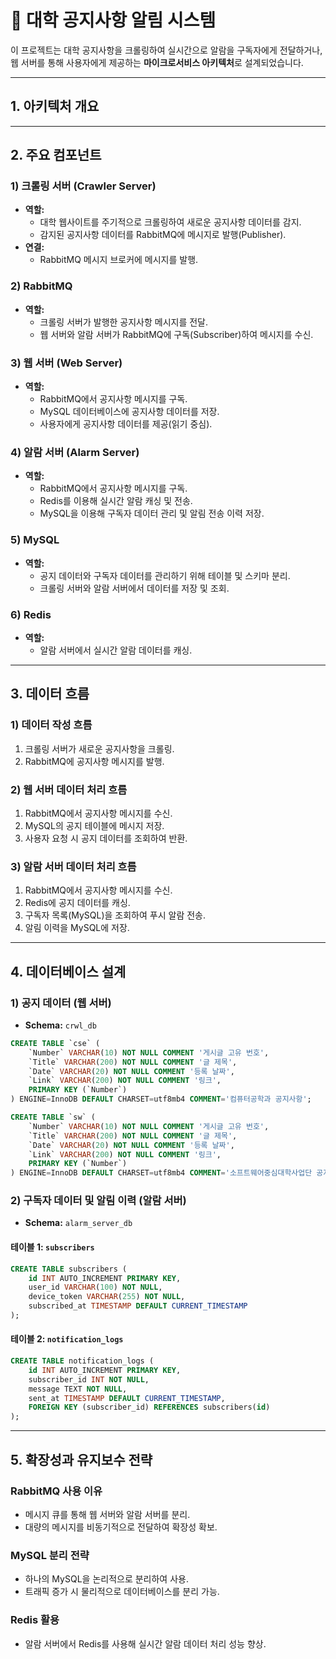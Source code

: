 # 📘 대학 공지사항 알림 시스템

이 프로젝트는 대학 공지사항을 크롤링하여 실시간으로 알람을 구독자에게 전달하거나, 웹 서버를 통해 사용자에게 제공하는 **마이크로서비스 아키텍처**로 설계되었습니다.

---

## **1. 아키텍처 개요**



---

## **2. 주요 컴포넌트**

### **1) 크롤링 서버 (Crawler Server)**

- **역할:**
    - 대학 웹사이트를 주기적으로 크롤링하여 새로운 공지사항 데이터를 감지.
    - 감지된 공지사항 데이터를 RabbitMQ에 메시지로 발행(Publisher).
- **연결:**
    - RabbitMQ 메시지 브로커에 메시지를 발행.

### **2) RabbitMQ**

- **역할:**
    - 크롤링 서버가 발행한 공지사항 메시지를 전달.
    - 웹 서버와 알람 서버가 RabbitMQ에 구독(Subscriber)하여 메시지를 수신.

### **3) 웹 서버 (Web Server)**

- **역할:**
    - RabbitMQ에서 공지사항 메시지를 구독.
    - MySQL 데이터베이스에 공지사항 데이터를 저장.
    - 사용자에게 공지사항 데이터를 제공(읽기 중심).

### **4) 알람 서버 (Alarm Server)**

- **역할:**
    - RabbitMQ에서 공지사항 메시지를 구독.
    - Redis를 이용해 실시간 알람 캐싱 및 전송.
    - MySQL을 이용해 구독자 데이터 관리 및 알림 전송 이력 저장.

### **5) MySQL**

- **역할:**
    - 공지 데이터와 구독자 데이터를 관리하기 위해 테이블 및 스키마 분리.
    - 크롤링 서버와 알람 서버에서 데이터를 저장 및 조회.

### **6) Redis**

- **역할:**
    - 알람 서버에서 실시간 알람 데이터를 캐싱.

---

## **3. 데이터 흐름**

### **1) 데이터 작성 흐름**

1. 크롤링 서버가 새로운 공지사항을 크롤링.
2. RabbitMQ에 공지사항 메시지를 발행.

### **2) 웹 서버 데이터 처리 흐름**

1. RabbitMQ에서 공지사항 메시지를 수신.
2. MySQL의 공지 테이블에 메시지 저장.
3. 사용자 요청 시 공지 데이터를 조회하여 반환.

### **3) 알람 서버 데이터 처리 흐름**

1. RabbitMQ에서 공지사항 메시지를 수신.
2. Redis에 공지 데이터를 캐싱.
3. 구독자 목록(MySQL)을 조회하여 푸시 알람 전송.
4. 알림 이력을 MySQL에 저장.

---

## **4. 데이터베이스 설계**

### **1) 공지 데이터 (웹 서버)**

- **Schema:** `crwl_db`

```sql
CREATE TABLE `cse` (
    `Number` VARCHAR(10) NOT NULL COMMENT '게시글 고유 번호',
    `Title` VARCHAR(200) NOT NULL COMMENT '글 제목',
    `Date` VARCHAR(20) NOT NULL COMMENT '등록 날짜',
    `Link` VARCHAR(200) NOT NULL COMMENT '링크',
    PRIMARY KEY (`Number`)
) ENGINE=InnoDB DEFAULT CHARSET=utf8mb4 COMMENT='컴퓨터공학과 공지사항';

CREATE TABLE `sw` (
    `Number` VARCHAR(10) NOT NULL COMMENT '게시글 고유 번호',
    `Title` VARCHAR(200) NOT NULL COMMENT '글 제목',
    `Date` VARCHAR(20) NOT NULL COMMENT '등록 날짜',
    `Link` VARCHAR(200) NOT NULL COMMENT '링크',
    PRIMARY KEY (`Number`)
) ENGINE=InnoDB DEFAULT CHARSET=utf8mb4 COMMENT='소프트웨어중심대학사업단 공지사항';
```

### **2) 구독자 데이터 및 알림 이력 (알람 서버)**

- **Schema:** `alarm_server_db`

#### **테이블 1:** `subscribers`

```sql
CREATE TABLE subscribers (
    id INT AUTO_INCREMENT PRIMARY KEY,
    user_id VARCHAR(100) NOT NULL,
    device_token VARCHAR(255) NOT NULL,
    subscribed_at TIMESTAMP DEFAULT CURRENT_TIMESTAMP
);
```

#### **테이블 2:** `notification_logs`

```sql
CREATE TABLE notification_logs (
    id INT AUTO_INCREMENT PRIMARY KEY,
    subscriber_id INT NOT NULL,
    message TEXT NOT NULL,
    sent_at TIMESTAMP DEFAULT CURRENT_TIMESTAMP,
    FOREIGN KEY (subscriber_id) REFERENCES subscribers(id)
);
```

---

## **5. 확장성과 유지보수 전략**

### **RabbitMQ 사용 이유**

- 메시지 큐를 통해 웹 서버와 알람 서버를 분리.
- 대량의 메시지를 비동기적으로 전달하여 확장성 확보.

### **MySQL 분리 전략**

- 하나의 MySQL을 논리적으로 분리하여 사용.
- 트래픽 증가 시 물리적으로 데이터베이스를 분리 가능.

### **Redis 활용**

- 알람 서버에서 Redis를 사용해 실시간 알람 데이터 처리 성능 향상.